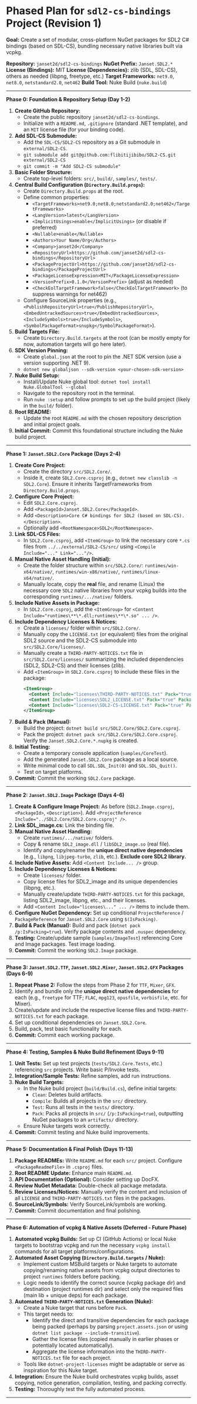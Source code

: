 # Phased Plan for `sdl2-cs-bindings` Project (Revision 1)

**Goal:** Create a set of modular, cross-platform NuGet packages for SDL2 C# bindings (based on SDL-CS), bundling necessary native libraries built via vcpkg.

**Repository:** `janset2d/sdl2-cs-bindings`
**NuGet Prefix:** `Janset.SDL2.*`
**License (Bindings):** MIT
**License (Dependencies):** zlib (SDL, SDL-CS), others as needed (libpng, freetype, etc.)
**Target Frameworks:** `net9.0`, `net8.0`, `netstandard2.0`, `net462`
**Build Tool:** Nuke Build (`nuke.build`)

---

**Phase 0: Foundation & Repository Setup (Day 1-2)**

1.  **Create GitHub Repository:**
    * Create the public repository `janset2d/sdl2-cs-bindings`.
    * Initialize with a `README.md`, `.gitignore` (standard .NET template), and an `MIT` license file (for your binding code).
2.  **Add SDL-CS Submodule:**
    * Add the `SDL-CS/SDL2-CS` repository as a Git submodule in `external/SDL2-CS`.
    * `git submodule add git@github.com:flibitijibibo/SDL2-CS.git external/SDL2-CS`
    * `git commit -m "Add SDL2-CS submodule"`
3.  **Basic Folder Structure:**
    * Create top-level folders: `src/`, `build/`, `samples/`, `tests/`.
4.  **Central Build Configuration (`Directory.Build.props`):**
    * Create `Directory.Build.props` at the root.
    * Define common properties:
        * `<TargetFrameworks>net9.0;net8.0;netstandard2.0;net462</TargetFrameworks>`
        * `<LangVersion>latest</LangVersion>`
        * `<ImplicitUsings>enable</ImplicitUsings>` (or disable if preferred)
        * `<Nullable>enable</Nullable>`
        * `<Authors>Your Name/Org</Authors>`
        * `<Company>janset2d</Company>`
        * `<RepositoryUrl>https://github.com/janset2d/sdl2-cs-bindings</RepositoryUrl>`
        * `<PackageProjectUrl>https://github.com/janset2d/sdl2-cs-bindings</PackageProjectUrl>`
        * `<PackageLicenseExpression>MIT</PackageLicenseExpression>`
        * `<VersionPrefix>0.1.0</VersionPrefix>` (adjust as needed)
        * `<CheckEolTargetFramework>false</CheckEolTargetFramework>` (to suppress warnings for net462)
    * Configure SourceLink properties (e.g., `<PublishRepositoryUrl>true</PublishRepositoryUrl>`, `<EmbedUntrackedSources>true</EmbedUntrackedSources>`, `<IncludeSymbols>true</IncludeSymbols>`, `<SymbolPackageFormat>snupkg</SymbolPackageFormat>`).
5.  **Build Targets File:**
    * Create `Directory.Build.targets` at the root (can be mostly empty for now, automation targets will go here later).
6.  **SDK Version Pinning:**
    * Create `global.json` at the root to pin the .NET SDK version (use a version supporting .NET 9).
    * `dotnet new globaljson --sdk-version <your-chosen-sdk-version>`
7.  **Nuke Build Setup:**
    * Install/Update Nuke global tool: `dotnet tool install Nuke.GlobalTool --global`
    * Navigate to the repository root in the terminal.
    * Run `nuke :setup` and follow prompts to set up the build project (likely in the `build/` folder).
8.  **Root README:**
    * Update the root `README.md` with the chosen repository description and initial project goals.
9.  **Initial Commit:** Commit this foundational structure including the Nuke build project.

---

**Phase 1: `Janset.SDL2.Core` Package (Days 2-4)**

1.  **Create Core Project:**
    * Create the directory `src/SDL2.Core/`.
    * Inside it, create `SDL2.Core.csproj` (e.g., `dotnet new classlib -n SDL2.Core`). Ensure it inherits TargetFrameworks from `Directory.Build.props`.
2.  **Configure Core Project:**
    * Edit `SDL2.Core.csproj`.
    * Add `<PackageId>Janset.SDL2.Core</PackageId>`.
    * Add `<Description>Core C# bindings for SDL2 (based on SDL-CS).</Description>`.
    * Optionally add `<RootNamespace>SDL2</RootNamespace>`.
3.  **Link SDL-CS Files:**
    * In `SDL2.Core.csproj`, add `<ItemGroup>` to link the necessary core `*.cs` files from `../../external/SDL2-CS/src/` using `<Compile Include="..." Link="..."/>`.
4.  **Manual Native Asset Handling (Initial):**
    * Create the folder structure within `src/SDL2.Core/`: `runtimes/win-x64/native/`, `runtimes/win-x86/native/`, `runtimes/linux-x64/native/`.
    * Manually locate, copy the **real** file, and rename (Linux) the necessary core `SDL2` native libraries from your vcpkg builds into the corresponding `runtimes/.../native/` folders.
5.  **Include Native Assets in Package:**
    * In `SDL2.Core.csproj`, add the `<ItemGroup>` for `<Content Include="runtimes\**\*.dll;runtimes\**\*.so" ... />`.
6.  **Include Dependency Licenses & Notices:**
    * Create a `licenses/` folder within `src/SDL2.Core/`.
    * Manually copy the `LICENSE.txt` (or equivalent) files from the original SDL2 source and the SDL2-CS submodule into `src/SDL2.Core/licenses/`.
    * Manually create a `THIRD-PARTY-NOTICES.txt` file in `src/SDL2.Core/licenses/` summarizing the included dependencies (SDL2, SDL2-CS) and their licenses (zlib).
    * Add `<ItemGroup>` in `SDL2.Core.csproj` to include these files in the package:
        ```xml
        <ItemGroup>
          <Content Include="licenses\THIRD-PARTY-NOTICES.txt" Pack="true" PackagePath="licenses\" />
          <Content Include="licenses\SDL2_LICENSE.txt" Pack="true" PackagePath="licenses\" />
          <Content Include="licenses\SDL2-CS-LICENSE.txt" Pack="true" PackagePath="licenses\" />
        </ItemGroup>
        ```
7.  **Build & Pack (Manual):**
    * Build the project: `dotnet build src/SDL2.Core/SDL2.Core.csproj`.
    * Pack the project: `dotnet pack src/SDL2.Core/SDL2.Core.csproj`. Verify the `Janset.SDL2.Core.*.nupkg` is created.
8.  **Initial Testing:**
    * Create a temporary console application (`samples/CoreTest`).
    * Add the generated `Janset.SDL2.Core` package as a local source.
    * Write minimal code to call `SDL.SDL_Init(0)` and `SDL.SDL_Quit()`.
    * Test on target platforms.
9.  **Commit:** Commit the working `SDL2.Core` package.

---

**Phase 2: `Janset.SDL2.Image` Package (Days 4-6)**

1.  **Create & Configure Image Project:** As before (`SDL2.Image.csproj`, `<PackageId>`, `<Description>`). Add `<ProjectReference Include="../SDL2.Core/SDL2.Core.csproj" />`.
2.  **Link SDL_image.cs:** Link the binding file.
3.  **Manual Native Asset Handling:**
    * Create `runtimes/.../native/` folders.
    * Copy & rename `SDL2_image.dll` / `libSDL2_image.so` (real file).
    * Identify and copy/rename the **unique direct native dependencies** (e.g., `libpng`, `libjpeg-turbo`, `zlib`, etc.). **Exclude core SDL2 library.**
4.  **Include Native Assets:** Add `<Content Include... />` group.
5.  **Include Dependency Licenses & Notices:**
    * Create `licenses/` folder.
    * Copy license files for SDL2_image and its unique dependencies (libpng, etc.).
    * Manually create/update `THIRD-PARTY-NOTICES.txt` for this package, listing SDL2_image, libpng, etc., and their licenses.
    * Add `<Content Include="licenses\..." ... />` items to include them.
6.  **Configure NuGet Dependency:** Set up conditional `ProjectReference` / `PackageReference` for `Janset.SDL2.Core` using `$(IsPacking)`.
7.  **Build & Pack (Manual):** Build and pack (`dotnet pack /p:IsPacking=true`). Verify package contents and `.nuspec` dependency.
8.  **Testing:** Create/update sample (`samples/ImageTest`) referencing Core and Image packages. Test image loading.
9.  **Commit:** Commit the working `SDL2.Image` package.

---

**Phase 3: `Janset.SDL2.TTF`, `Janset.SDL2.Mixer`, `Janset.SDL2.GFX` Packages (Days 6-9)**

1.  **Repeat Phase 2:** Follow the steps from Phase 2 for `TTF`, `Mixer`, `GFX`.
2.  Identify and bundle only the **unique direct native dependencies** for each (e.g., `freetype` for TTF; `FLAC`, `mpg123`, `opusfile`, `vorbisfile`, etc. for Mixer).
3.  Create/update and include the respective license files and `THIRD-PARTY-NOTICES.txt` for each package.
4.  Set up conditional dependencies on `Janset.SDL2.Core`.
5.  Build, pack, test basic functionality for each.
6.  **Commit:** Commit each working package.

---

**Phase 4: Testing, Samples & Nuke Build Refinement (Days 9-11)**

1.  **Unit Tests:** Set up test projects (`tests/SDL2.Core.Tests`, etc.) referencing `src` projects. Write basic P/Invoke tests.
2.  **Integration/Sample Tests:** Refine samples, add run instructions.
3.  **Nuke Build Targets:**
    * In the Nuke build project (`build/Build.cs`), define initial targets:
        * `Clean`: Deletes build artifacts.
        * `Compile`: Builds all projects in the `src/` directory.
        * `Test`: Runs all tests in the `tests/` directory.
        * `Pack`: Packs all projects in `src/` (`/p:IsPacking=true`), outputting NuGet packages to an `artifacts/` directory.
    * Ensure Nuke targets work correctly.
4.  **Commit:** Commit testing and Nuke build improvements.

---

**Phase 5: Documentation & Final Polish (Days 11-13)**

1.  **Package READMEs:** Write `README.md` for each `src/` project. Configure `<PackageReadmeFile>` in `.csproj` files.
2.  **Root README Update:** Enhance main `README.md`.
3.  **API Documentation (Optional):** Consider setting up DocFX.
4.  **Review NuGet Metadata:** Double-check all package metadata.
5.  **Review Licenses/Notices:** Manually verify the content and inclusion of all `LICENSE` and `THIRD-PARTY-NOTICES.txt` files in the packages.
6.  **SourceLink/Symbols:** Verify SourceLink/symbols are working.
7.  **Commit:** Commit documentation and final polishing.

---

**Phase 6: Automation of vcpkg & Native Assets (Deferred - Future Phase)**

1.  **Automated vcpkg Builds:** Set up CI (GitHub Actions) or local Nuke targets to bootstrap vcpkg and run the necessary `vcpkg install` commands for all target platforms/configurations.
2.  **Automated Asset Copying (`Directory.Build.targets` / Nuke):**
    * Implement custom MSBuild targets or Nuke targets to automate copying/renaming native assets from vcpkg output directories to project `runtimes` folders before packing.
    * Logic needs to identify the correct source (vcpkg package dir) and destination (project runtimes dir) and select only the required files (main lib + unique deps) for each package.
3.  **Automated `THIRD-PARTY-NOTICES.txt` Generation (Nuke):**
    * Create a Nuke target that runs before `Pack`.
    * This target needs to:
        * Identify the direct and transitive dependencies for each package being packed (perhaps by parsing `project.assets.json` or using `dotnet list package --include-transitive`).
        * Gather the license files (copied manually in earlier phases or potentially located automatically).
        * Aggregate the license information into the `THIRD-PARTY-NOTICES.txt` file for each project.
    * Tools like `dotnet-project-licenses` might be adaptable or serve as inspiration for this Nuke target.
4.  **Integration:** Ensure the Nuke build orchestrates vcpkg builds, asset copying, notice generation, compilation, testing, and packing correctly.
5.  **Testing:** Thoroughly test the fully automated process.

---
